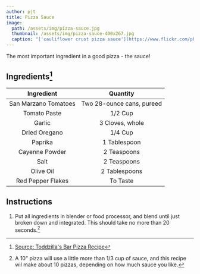 ```yaml
---
author: pjt
title: Pizza Sauce
image:
  path: /assets/img/pizza-sauce.jpg
  thumbnail: /assets/img/pizza-sauce-400x267.jpg
  caption: "['cauliflower crust pizza sauce'](https://www.flickr.com/photos/130283013@N07/16430616733) by [hallosunnymama](https://www.flickr.com/photos/130283013@N07) is licensed under [CC BY-SA 2.0](https://creativecommons.org/licenses/by-sa/2.0/?ref=ccsearch&atype=rich)"
---
```


The most important ingredient in a good pizza - the sauce!

## Ingredients[^1]

| Ingredient | Quantity |
|:-:|:-:|
| San Marzano Tomatoes | Two 28-ounce cans, pureed |
| Tomato Paste | 1/2 Cup |
| Garlic | 3 Cloves, whole |
| Dried Oregano | 1/4 Cup |
| Paprika | 1 Tablespoon |
| Cayenne Powder | 2 Teaspoons |
| Salt | 2 Teaspoons |
| Olive Oil | 2 Tablespoons |
| Red Pepper Flakes | To Taste |

## Instructions

1. Put all ingredients in blender or food processor, and blend until just broken down and integrated. This should take no more than 20 seconds.[^2]

[^1]: [Source: Toddzilla's Bar Pizza Recipe](https://barpizzabarpizza.com/recipe/toddzillas-bar-pizza-recipe/)
[^2]: A 10" pizza will use a little more than 1/3 cup of sauce, and this recipe wil make about 10 pizzas, depending on how much sauce you like.
